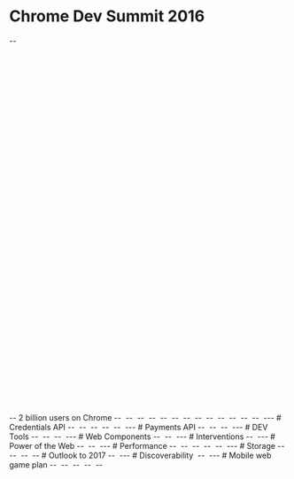 # Chrome Dev Summit 2016
--
<iframe width="900" height="650" data-src="https://www.youtube.com/embed/3tb-1MWg44Y" frameborder="0" allowfullscreen></iframe>
--
2 billion users on Chrome
--
<img data-src="assets/youtu.be-aWGU4qLtHEw (1).png">
--
<img data-src="assets/youtu.be-aWGU4qLtHEw (2).png">
--
<img data-src="assets/youtu.be-aWGU4qLtHEw (6).png">
--
<img data-src="assets/youtu.be-aWGU4qLtHEw (4).png">
--
<img data-src="assets/youtu.be-aWGU4qLtHEw (7).png">
--
<img data-src="assets/youtu.be-aWGU4qLtHEw (8).png">
--
<img data-src="assets/youtu.be-aWGU4qLtHEw (9).png">
--
<img data-src="assets/youtu.be-aWGU4qLtHEw (10).png">
--
<img data-src="assets/youtu.be-aWGU4qLtHEw (13).png">
--
<img data-src="assets/youtu.be-aWGU4qLtHEw (14).png">
--
<img data-src="assets/youtu.be-aWGU4qLtHEw (16).png">
--
<img data-src="assets/youtu.be-aWGU4qLtHEw (17).png">
--
<img data-src="assets/youtu.be-aWGU4qLtHEw (18).png">
---
# Credentials API
--
<img data-src="assets/youtu.be-aWGU4qLtHEw (22).png">
--
<img data-src="assets/youtu.be-aWGU4qLtHEw (23).png">
--
<img data-src="assets/youtu.be-aWGU4qLtHEw (25).png">
--
<img data-src="assets/youtu.be-aWGU4qLtHEw (26).png">
--
<img data-src="assets/youtu.be-aWGU4qLtHEw (29).png">
---
# Payments API
--
<img data-src="assets/youtu.be-aWGU4qLtHEw (30).png">
--
<img data-src="assets/youtu.be-aWGU4qLtHEw (31).png">
--
<img data-src="assets/youtu.be-aWGU4qLtHEw (32).png">
---
# DEV Tools
--
<img data-src="assets/youtu.be-aWGU4qLtHEw (33).png">
--
<img data-src="assets/youtu.be-aWGU4qLtHEw (34).png">
--
<img data-src="assets/youtu.be-aWGU4qLtHEw (35).png">
---
# Web Components
--
<img data-src="assets/youtu.be-aWGU4qLtHEw (36).png">
--
<img data-src="assets/youtu.be-aWGU4qLtHEw (40).png">
---
# Interventions
--
<img data-src="assets/youtu.be-aWGU4qLtHEw (49).png">
---
# Power of the Web
--
<img data-src="assets/youtu.be-pga5kyweM9g (2).jpg">
--
<img data-src="assets/youtu.be-pga5kyweM9g (3).jpg">
---
# Performance
--
<img data-src="assets/youtu.be-pga5kyweM9g (6).jpg">
--
<img data-src="assets/youtu.be-aWGU4qLtHEw (46).png">
--
<img data-src="assets/youtu.be-pga5kyweM9g (3).jpg">
--
<img data-src="assets/youtu.be-pga5kyweM9g (9).jpg">
--
<img data-src="assets/youtu.be-pga5kyweM9g (19).jpg">
---
# Storage
--
<img data-src="assets/youtu.be-pga5kyweM9g (14).jpg">
--
<img data-src="assets/youtu.be-pga5kyweM9g (15).jpg">
--
<img data-src="assets/youtu.be-pga5kyweM9g (16).jpg">
--
# Outlook to 2017
--
<img data-src="assets/youtu.be-pga5kyweM9g (20).jpg">
---
# Discoverability
<img data-src="assets/youtu.be-pga5kyweM9g (21).jpg">
--
<img data-src="assets/youtu.be-pga5kyweM9g (15).jpg">
---
# Mobile web game plan
--
<img data-src="assets/youtu.be-pga5kyweM9g (30).jpg">
--
<img data-src="assets/youtu.be-pga5kyweM9g (31).jpg">
--
<img data-src="assets/youtu.be-pga5kyweM9g (34).jpg">
--
<img data-src="assets/youtu.be-pga5kyweM9g (35).jpg">
--
<img data-src="https://imgs.xkcd.com/comics/installing.png">
